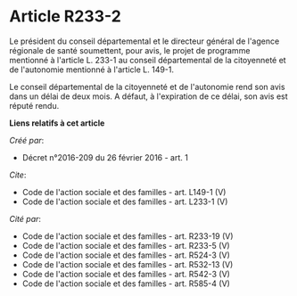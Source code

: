 # Article R233-2

Le président du conseil départemental et le directeur général de l'agence régionale de santé soumettent, pour avis, le projet
de programme mentionné à l'article L. 233-1 au conseil départemental de la citoyenneté et de l'autonomie mentionné à
l'article L. 149-1. 

Le conseil départemental de la citoyenneté et de l'autonomie rend son avis dans un délai de deux mois. A défaut, à
l'expiration de ce délai, son avis est réputé rendu.

**Liens relatifs à cet article**

_Créé par_:

  - Décret n°2016-209 du 26 février 2016 - art. 1

_Cite_:

  - Code de l'action sociale et des familles - art. L149-1 (V)
  - Code de l'action sociale et des familles - art. L233-1 (V)

_Cité par_:

  - Code de l'action sociale et des familles - art. R233-19 (V)
  - Code de l'action sociale et des familles - art. R233-5 (V)
  - Code de l'action sociale et des familles - art. R524-3 (V)
  - Code de l'action sociale et des familles - art. R532-13 (V)
  - Code de l'action sociale et des familles - art. R542-3 (V)
  - Code de l'action sociale et des familles - art. R585-4 (V)
